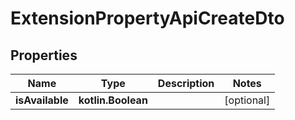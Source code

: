 
# ExtensionPropertyApiCreateDto

## Properties
Name | Type | Description | Notes
------------ | ------------- | ------------- | -------------
**isAvailable** | **kotlin.Boolean** |  |  [optional]



